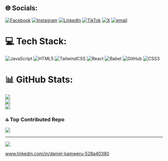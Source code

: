
## 🌐 Socials:
[![Facebook](https://img.shields.io/badge/Facebook-%231877F2.svg?logo=Facebook&logoColor=white)](https://facebook.com/kamwerudaniel) [![Instagram](https://img.shields.io/badge/Instagram-%23E4405F.svg?logo=Instagram&logoColor=white)](https://instagram.com/dankamweru) [![LinkedIn](https://img.shields.io/badge/LinkedIn-%230077B5.svg?logo=linkedin&logoColor=white)](https://linkedin.com/in/daniel-kamweru-528a40380) [![TikTok](https://img.shields.io/badge/TikTok-%23000000.svg?logo=TikTok&logoColor=white)](https://tiktok.com/@shakiz82) [![X](https://img.shields.io/badge/X-black.svg?logo=X&logoColor=white)](https://x.com/DanielKamweru) [![email](https://img.shields.io/badge/Email-D14836?logo=gmail&logoColor=white)](mailto:kamwerudaniel5@gmail.com) 

# 💻 Tech Stack:
![JavaScript](https://img.shields.io/badge/javascript-%23323330.svg?style=for-the-badge&logo=javascript&logoColor=%23F7DF1E) ![HTML5](https://img.shields.io/badge/html5-%23E34F26.svg?style=for-the-badge&logo=html5&logoColor=white) ![TailwindCSS](https://img.shields.io/badge/tailwindcss-%2338B2AC.svg?style=for-the-badge&logo=tailwind-css&logoColor=white) ![React](https://img.shields.io/badge/react-%2320232a.svg?style=for-the-badge&logo=react&logoColor=%2361DAFB) ![Babel](https://img.shields.io/badge/Babel-F9DC3e?style=for-the-badge&logo=babel&logoColor=black) ![GitHub](https://img.shields.io/badge/github-%23121011.svg?style=for-the-badge&logo=github&logoColor=white) ![CSS3](https://img.shields.io/badge/css3-%231572B6.svg?style=for-the-badge&logo=css3&logoColor=white)
# 📊 GitHub Stats:
![](https://github-readme-stats.vercel.app/api?username=danielkamweru&theme=dark&hide_border=false&include_all_commits=false&count_private=false)<br/>
![](https://nirzak-streak-stats.vercel.app/?user=danielkamweru&theme=dark&hide_border=false)<br/>
![](https://github-readme-stats.vercel.app/api/top-langs/?username=danielkamweru&theme=dark&hide_border=false&include_all_commits=false&count_private=false&layout=compact)

### 🔝 Top Contributed Repo
![](https://github-contributor-stats.vercel.app/api?username=danielkamweru&limit=5&theme=dark&combine_all_yearly_contributions=true)

---
[![](https://visitcount.itsvg.in/api?id=danielkamweru&icon=0&color=0)](https://visitcount.itsvg.in)

<!-- Proudly created with GPRM ( https://gprm.itsvg.in ) -->

www.linkedin.com/in/daniel-kamweru-528a40380
